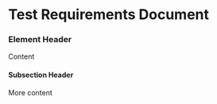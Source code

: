 # Test Requirements Document

### Element Header    
Content

#### Subsection Header    
More content
